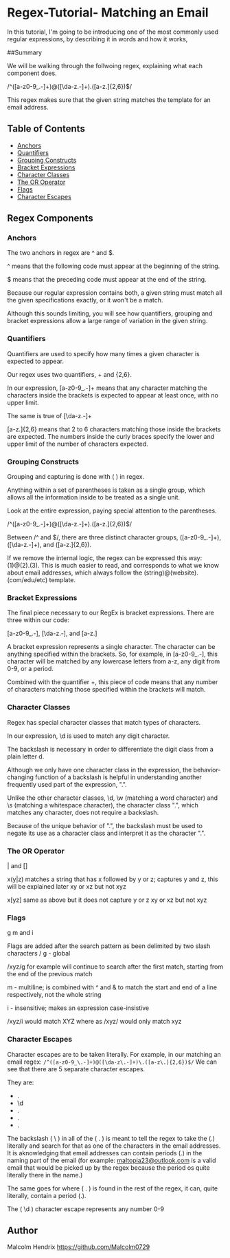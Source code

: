 # Regex-Tutorial- Matching an Email

In this tutorial, I'm going to be introducing one of the most commonly used regular expressions, by describing it in words and how it works,

##Summary

We will be walking through the follwoing regex, explaining what each component does.

/^([a-z0-9_.-]+)@([\da-z.-]+).([a-z.]{2,6})$/

This regex makes sure that the given string matches the template for an email address.

## Table of Contents

- [Anchors](#anchors)
- [Quantifiers](#quantifiers)
- [Grouping Constructs](#grouping-constructs)
- [Bracket Expressions](#bracket-expressions)
- [Character Classes](#character-classes)
- [The OR Operator](#the-or-operator)
- [Flags](#flags)
- [Character Escapes](#character-escapes)

## Regex Components

### Anchors
The two anchors in regex are ^ and $.

^ means that the following code must appear at the beginning of the string.

$ means that the preceding code must appear at the end of the string.

Because our regular expression contains both, a given string must match all the given specifications exactly, or it won't be a match.

Although this sounds limiting, you will see how quantifiers, grouping and bracket expressions allow a large range of variation in the given string.

### Quantifiers
Quantifiers are used to specify how many times a given character is expected to appear.

Our regex uses two quantifiers, + and {2,6}.

In our expression, [a-z0-9_.-]+ means that any character matching the characters inside the brackets is expected to appear at least once, with no upper limit.

The same is true of [\da-z.-]+

[a-z.]{2,6} means that 2 to 6 characters matching those inside the brackets are expected. The numbers inside the curly braces specify the lower and upper limit of the number of characters expected.


### Grouping Constructs
Grouping and capturing is done with ( ) in regex.

Anything within a set of parentheses is taken as a single group, which allows all the information inside to be treated as a single unit.

Look at the entire expression, paying special attention to the parentheses.

/^([a-z0-9_.-]+)@([\da-z.-]+).([a-z.]{2,6})$/

Between /^ and $/, there are three distinct character groups, ([a-z0-9_.-]+), ([\da-z.-]+), and ([a-z.]{2,6}).

If we remove the internal logic, the regex can be expressed this way: (1)@(2).(3). This is much easier to read, and corresponds to what we know about email addresses, which always follow the (string)@(website).(com/edu/etc) template.



### Bracket Expressions
The final piece necessary to our RegEx is bracket expressions. There are three within our code:

[a-z0-9_.-], [\da-z.-], and [a-z.]

A bracket expression represents a single character. The character can be anything specified within the brackets. So, for example, in [a-z0-9_.-], this character will be matched by any lowercase letters from a-z, any digit from 0-9, or a period.

Combined with the quantifier +, this piece of code means that any number of characters matching those specified within the brackets will match.

### Character Classes
Regex has special character classes that match types of characters.

In our expression, \d is used to match any digit character.

The backslash is necessary in order to differentiate the digit class from a plain letter d.

Although we only have one character class in the expression, the behavior-changing function of a backslash is helpful in understanding another frequently used part of the expression, ".".

Unlike the other character classes, \d, \w (matching a word character) and \s (matching a whitespace character), the character class ".", which matches any character, does not require a backslash.

Because of the unique behavior of ".", the backslash must be used to negate its use as a character class and interpret it as the character ".".

### The OR Operator
| and []

x(y|z) matches a string that has x followed by y or z; captures y and z, this will be explained later xy or xz but not xyz

x[yz] same as above but it does not capture y or z xy or xz but not xyz

### Flags
g m and i

Flags are added after the search pattern as been delimited by two slash characters / g - global

/xyz/g for example will continue to search after the first match, starting from the end of the previous match

m - multiline; is combined with ^ and & to match the start and end of a line respectively, not the whole string

i - insensitive; makes an expression case-insistive

/xyz/i would match XYZ where as /xyz/ would only match xyz

### Character Escapes
Character escapes are to be taken literally. For example, in our matching an email regex: 
`/^([a-z0-9_\.-]+)@([\da-z\.-]+)\.([a-z\.]{2,6})$/`
We can see that there are 5 separate character escapes. 

They are:
   - \.
   - \d
   - \.
   - \.
   - \.

The backslash ( \ ) in all of the ( \. )  is meant to tell the regex to take the (.) literally and search for that as one of the characters in the email addresses. It is aknowledging that email addresses can contain periods (.) in the naming part of the email (for example: maltopia23@outlook.com is a valid email that would be picked up by the regex because the period os quite literally there in the name.)

The same goes for where ( \. ) is found in the rest of the regex, it can, quite literally, contain a period (.). 

The ( \d ) character escape represents any number 0-9

## Author
Malcolm Hendrix
https://github.com/Malcolm0729
